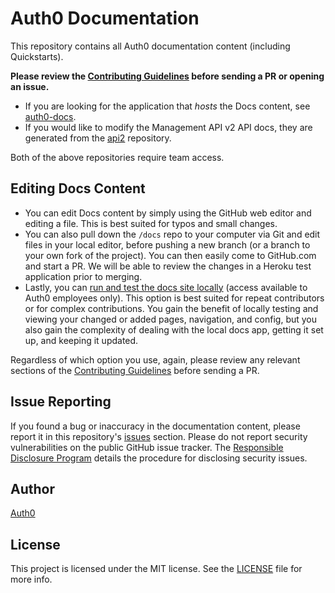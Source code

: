 # Auth0 Documentation

This repository contains all Auth0 documentation content (including Quickstarts).

**Please review the [Contributing Guidelines](CONTRIBUTING.md) before sending a PR or opening an issue.**

* If you are looking for the application that *hosts* the Docs content, see [auth0-docs](https://github.com/auth0/auth0-docs).
* If you would like to modify the Management API v2 API docs, they are generated from the [api2](https://github.com/auth0/api2) repository.

Both of the above repositories require team access.

## Editing Docs Content

* You can edit Docs content by simply using the GitHub web editor and editing a file. This is best suited for typos and small changes.
* You can also pull down the `/docs` repo to your computer via Git and edit files in your local editor, before pushing a new branch (or a branch to your own fork of the project). You can then easily come to GitHub.com and start a PR. We will be able to review the changes in a Heroku test application prior to merging.
* Lastly, you can [run and test the docs site locally](https://github.com/auth0/auth0-docs/blob/master/README.md) (access available to Auth0 employees only). This option is best suited for repeat contributors or for complex contributions. You gain the benefit of locally testing and viewing your changed or added pages, navigation, and config, but you also gain the complexity of dealing with the local docs app, getting it set up, and keeping it updated.

Regardless of which option you use, again, please review any relevant sections of the [Contributing Guidelines](CONTRIBUTING.md) before sending a PR.

## Issue Reporting

If you found a bug or inaccuracy in the documentation content, please report it in this repository's [issues](https://github.com/auth0/docs/issues) section. Please do not report security vulnerabilities on the public GitHub issue tracker. The [Responsible Disclosure Program](https://auth0.com/whitehat) details the procedure for disclosing security issues.

## Author 

[Auth0](https://auth0.com)

## License

This project is licensed under the MIT license. See the [LICENSE](LICENSE) file for more info.
